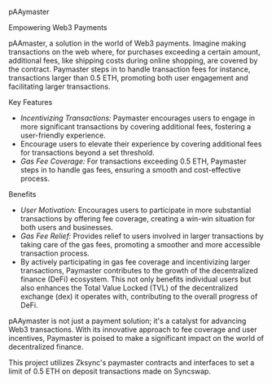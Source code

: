 
pAAymaster

Empowering Web3 Payments

pAAmaster, a solution in the world of Web3 payments. Imagine making transactions on the web where, for purchases exceeding a certain amount, additional fees, like shipping costs during online shopping, are covered by the contract. Paymaster steps in to handle transaction fees for instance, transactions larger than 0.5 ETH, promoting both user engagement and facilitating larger transactions.

Key Features

- *Incentivizing Transactions:* Paymaster encourages users to engage in more significant transactions by covering additional fees, fostering a user-friendly experience.
- Encourage users to elevate their experience by covering additional fees for transactions beyond a set threshold.
- *Gas Fee Coverage:* For transactions exceeding 0.5 ETH, Paymaster steps in to handle gas fees, ensuring a smooth and cost-effective process.

Benefits

- *User Motivation:* Encourages users to participate in more substantial transactions by offering fee coverage, creating a win-win situation for both users and businesses.
- *Gas Fee Relief:* Provides relief to users involved in larger transactions by taking care of the gas fees, promoting a smoother and more accessible transaction process.
- By actively participating in gas fee coverage and incentivizing larger transactions, Paymaster contributes to the growth of the decentralized finance (DeFi) ecosystem. This not only benefits individual users but also enhances the Total Value Locked (TVL) of the decentralized exchange (dex) it operates with, contributing to the overall progress of DeFi.


pAAymaster is not just a payment solution; it's a catalyst for advancing Web3 transactions. With its innovative approach to fee coverage and user incentives, Paymaster is poised to make a significant impact on the world of decentralized finance.

This project utilizes Zksync's paymaster contracts and interfaces to set a limit of 0.5 ETH on deposit transactions made on Syncswap.


